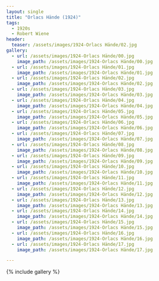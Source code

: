 ```yaml
---
layout: single
title: "Orlacs Hände (1924)"
tags:
  - 1920s 
  - Robert Wiene
header:
  teaser: /assets/images/1924-Orlacs Hände/02.jpg
gallery:
  - url: /assets/images/1924-Orlacs Hände/00.jpg
    image_path: /assets/images/1924-Orlacs Hände/00.jpg  
  - url: /assets/images/1924-Orlacs Hände/01.jpg
    image_path: /assets/images/1924-Orlacs Hände/01.jpg
  - url: /assets/images/1924-Orlacs Hände/02.jpg
    image_path: /assets/images/1924-Orlacs Hände/02.jpg
  - url: /assets/images/1924-Orlacs Hände/03.jpg
    image_path: /assets/images/1924-Orlacs Hände/03.jpg
  - url: /assets/images/1924-Orlacs Hände/04.jpg
    image_path: /assets/images/1924-Orlacs Hände/04.jpg
  - url: /assets/images/1924-Orlacs Hände/05.jpg
    image_path: /assets/images/1924-Orlacs Hände/05.jpg
  - url: /assets/images/1924-Orlacs Hände/06.jpg
    image_path: /assets/images/1924-Orlacs Hände/06.jpg
  - url: /assets/images/1924-Orlacs Hände/07.jpg
    image_path: /assets/images/1924-Orlacs Hände/07.jpg
  - url: /assets/images/1924-Orlacs Hände/08.jpg
    image_path: /assets/images/1924-Orlacs Hände/08.jpg
  - url: /assets/images/1924-Orlacs Hände/09.jpg
    image_path: /assets/images/1924-Orlacs Hände/09.jpg
  - url: /assets/images/1924-Orlacs Hände/10.jpg
    image_path: /assets/images/1924-Orlacs Hände/10.jpg
  - url: /assets/images/1924-Orlacs Hände/11.jpg
    image_path: /assets/images/1924-Orlacs Hände/11.jpg
  - url: /assets/images/1924-Orlacs Hände/12.jpg
    image_path: /assets/images/1924-Orlacs Hände/12.jpg
  - url: /assets/images/1924-Orlacs Hände/13.jpg
    image_path: /assets/images/1924-Orlacs Hände/13.jpg
  - url: /assets/images/1924-Orlacs Hände/14.jpg
    image_path: /assets/images/1924-Orlacs Hände/14.jpg
  - url: /assets/images/1924-Orlacs Hände/15.jpg
    image_path: /assets/images/1924-Orlacs Hände/15.jpg
  - url: /assets/images/1924-Orlacs Hände/16.jpg
    image_path: /assets/images/1924-Orlacs Hände/16.jpg
  - url: /assets/images/1924-Orlacs Hände/17.jpg
    image_path: /assets/images/1924-Orlacs Hände/17.jpg

---
```

{% include gallery %}
